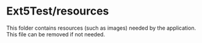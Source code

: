 # Ext5Test/resources

This folder contains resources (such as images) needed by the application. This file can
be removed if not needed.
